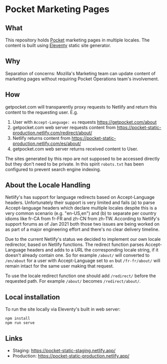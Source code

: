 # Pocket Marketing Pages

## What
This repository holds [Pocket](https://getpocket.com) marketing pages in multiple locales. The content is built using [Eleventy](https://www.11ty.dev/) static site generator.

## Why
Separation of concerns: Mozilla's Marketing team can update content of marketing pages without requiring Pocket Operations team's involvement.

## How
getpocket.com will transparently proxy requests to Netlify and return this content to the requesting user. E.g.
 1. User with `Accept-Language: es` requests https://getpocket.com/about
 2. getpocket.com web server requests content from https://pocket-static-production.netlify.com/redirect/about/
 3. Netlify returns content from https://pocket-static-production.netlify.com/es/about/
 4. getpocket.com web server returns received content to User.

The sites generated by this repo are not supposed to be accessed directly but they don't need to be private. In this spirit `robots.txt` has been configured to prevent search engine indexing.

## About the Locale Handling
Netlify's has support for language redirects based on Accept-Language headers. Unfortunately their support is very limited and fails (a) to parse Accept-language headers which declare multiple locales despite this is a very common scenario (e.g. "en-US,en") and (b) to separate per country idioms like fr-CA from fr-FR and zh-CN from zh-TW. According to Netlify's support forums as of Jan 2021 both those two issues are being worked on as part of a major engineering effort and there's no clear delivery timeline.

Due to the current Netlify's status we decided to implement our own locale redirector, based on Netlify functions. The redirect function parses Accept-Language headers and adds to a URL the corresponding locale string, if it doesn't already contain one. So for example `/about/` will converted to `/en/about` for a user with Accept-Language set to `en` but `/fr-fr/about/` will remain intact for the same user making that request.

To use the locale redirect function one should add `/redirect/` before the requested path. For example `/about/` becomes `/redirect/about/`.

## Local installation

To run the site locally via Eleventy's built in web server:

```
npm install
npm run serve
```

## Links
 - Staging: https://pocket-static-staging.netlify.app/
 - Production: https://pocket-static-production.netlify.app/
